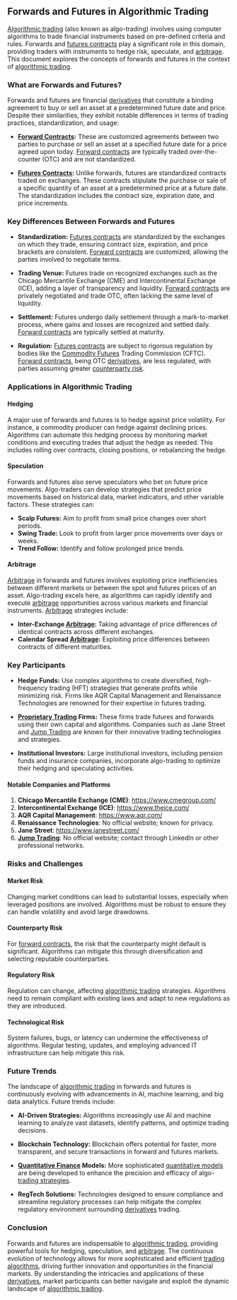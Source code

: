 ## Forwards and Futures in Algorithmic Trading

[Algorithmic trading](../a/algorithmic_trading.md) (also known as algo-trading) involves using computer algorithms to trade financial instruments based on pre-defined criteria and rules. Forwards and [futures contracts](../f/futures_contracts.md) play a significant role in this domain, providing traders with instruments to hedge risk, speculate, and [arbitrage](../a/arbitrage.md). This document explores the concepts of forwards and futures in the context of [algorithmic trading](../a/algorithmic_trading.md).

### What are Forwards and Futures?

Forwards and futures are financial [derivatives](../d/derivatives.md) that constitute a binding agreement to buy or sell an asset at a predetermined future date and price. Despite their similarities, they exhibit notable differences in terms of trading practices, standardization, and usage:

- **[Forward Contracts](../f/forward_contracts.md):** These are customized agreements between two parties to purchase or sell an asset at a specified future date for a price agreed upon today. [Forward contracts](../f/forward_contracts.md) are typically traded over-the-counter (OTC) and are not standardized.

- **[Futures Contracts](../f/futures_contracts.md):** Unlike forwards, futures are standardized contracts traded on exchanges. These contracts stipulate the purchase or sale of a specific quantity of an asset at a predetermined price at a future date. The standardization includes the contract size, expiration date, and price increments.

### Key Differences Between Forwards and Futures

- **Standardization:** [Futures contracts](../f/futures_contracts.md) are standardized by the exchanges on which they trade, ensuring contract size, expiration, and price brackets are consistent. [Forward contracts](../f/forward_contracts.md) are customized, allowing the parties involved to negotiate terms.

- **Trading Venue:** Futures trade on recognized exchanges such as the Chicago Mercantile Exchange (CME) and Intercontinental Exchange (ICE), adding a layer of transparency and liquidity. [Forward contracts](../f/forward_contracts.md) are privately negotiated and trade OTC, often lacking the same level of liquidity.

- **Settlement:** Futures undergo daily settlement through a mark-to-market process, where gains and losses are recognized and settled daily. [Forward contracts](../f/forward_contracts.md) are typically settled at maturity.

- **Regulation:** [Futures contracts](../f/futures_contracts.md) are subject to rigorous regulation by bodies like the [Commodity Futures](../c/commodity_futures.md) Trading Commission (CFTC). [Forward contracts](../f/forward_contracts.md), being OTC [derivatives](../d/derivatives.md), are less regulated, with parties assuming greater [counterparty risk](../c/counterparty_risk.md).

### Applications in Algorithmic Trading

#### Hedging

A major use of forwards and futures is to hedge against price volatility. For instance, a commodity producer can hedge against declining prices. Algorithms can automate this hedging process by monitoring market conditions and executing trades that adjust the hedge as needed. This includes rolling over contracts, closing positions, or rebalancing the hedge.

#### Speculation

Forwards and futures also serve speculators who bet on future price movements. Algo-traders can develop strategies that predict price movements based on historical data, market indicators, and other variable factors. These strategies can:

- **Scalp Futures:** Aim to profit from small price changes over short periods.
- **Swing Trade:** Look to profit from larger price movements over days or weeks.
- **Trend Follow:** Identify and follow prolonged price trends.

#### Arbitrage

[Arbitrage](../a/arbitrage.md) in forwards and futures involves exploiting price inefficiencies between different markets or between the spot and futures prices of an asset. Algo-trading excels here, as algorithms can rapidly identify and execute [arbitrage](../a/arbitrage.md) opportunities across various markets and financial instruments. [Arbitrage](../a/arbitrage.md) strategies include:

- **Inter-Exchange [Arbitrage](../a/arbitrage.md):** Taking advantage of price differences of identical contracts across different exchanges.
- **Calendar Spread [Arbitrage](../a/arbitrage.md):** Exploiting price differences between contracts of different maturities.

### Key Participants

- **Hedge Funds:** Use complex algorithms to create diversified, high-frequency trading (HFT) strategies that generate profits while minimizing risk. Firms like AQR Capital Management and Renaissance Technologies are renowned for their expertise in futures trading.

- **[Proprietary Trading](../p/proprietary_trading.md) Firms:** These firms trade futures and forwards using their own capital and algorithms. Companies such as Jane Street and [Jump Trading](../j/jump_trading.md) are known for their innovative trading technologies and strategies.

- **Institutional Investors:** Large institutional investors, including pension funds and insurance companies, incorporate algo-trading to optimize their hedging and speculating activities.

#### Notable Companies and Platforms

1. **Chicago Mercantile Exchange (CME)**: https://www.cmegroup.com/
2. **Intercontinental Exchange (ICE)**: https://www.theice.com/
3. **AQR Capital Management**: https://www.aqr.com/
4. **Renaissance Technologies**: No official website; known for privacy.
5. **Jane Street**: https://www.janestreet.com/
6. **[Jump Trading](../j/jump_trading.md)**: No official website; contact through LinkedIn or other professional networks.

### Risks and Challenges

#### Market Risk

Changing market conditions can lead to substantial losses, especially when leveraged positions are involved. Algorithms must be robust to ensure they can handle volatility and avoid large drawdowns.

#### Counterparty Risk

For [forward contracts](../f/forward_contracts.md), the risk that the counterparty might default is significant. Algorithms can mitigate this through diversification and selecting reputable counterparties.

#### Regulatory Risk

Regulation can change, affecting [algorithmic trading](../a/algorithmic_trading.md) strategies. Algorithms need to remain compliant with existing laws and adapt to new regulations as they are introduced.

#### Technological Risk

System failures, bugs, or latency can undermine the effectiveness of algorithms. Regular testing, updates, and employing advanced IT infrastructure can help mitigate this risk.

### Future Trends

The landscape of [algorithmic trading](../a/algorithmic_trading.md) in forwards and futures is continuously evolving with advancements in AI, machine learning, and big data analytics. Future trends include:

- **AI-Driven Strategies:** Algorithms increasingly use AI and machine learning to analyze vast datasets, identify patterns, and optimize trading decisions.

- **Blockchain Technology:** Blockchain offers potential for faster, more transparent, and secure transactions in forward and futures markets.

- **[Quantitative Finance](../q/quantitative_finance.md) Models:** More sophisticated [quantitative models](../q/quantitative_models.md) are being developed to enhance the precision and efficacy of algo-[trading strategies](../t/trading_strategies.md).

- **RegTech Solutions:** Technologies designed to ensure compliance and streamline regulatory processes can help mitigate the complex regulatory environment surrounding [derivatives](../d/derivatives.md) trading.

### Conclusion

Forwards and futures are indispensable to [algorithmic trading](../a/algorithmic_trading.md), providing powerful tools for hedging, speculation, and [arbitrage](../a/arbitrage.md). The continuous evolution of technology allows for more sophisticated and efficient [trading algorithms](../t/trading_algorithms.md), driving further innovation and opportunities in the financial markets. By understanding the intricacies and applications of these [derivatives](../d/derivatives.md), market participants can better navigate and exploit the dynamic landscape of [algorithmic trading](../a/algorithmic_trading.md).
